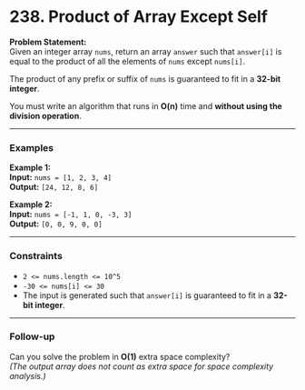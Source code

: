 # 238. Product of Array Except Self

**Problem Statement:**  
Given an integer array `nums`, return an array `answer` such that `answer[i]` is equal to the product of all the elements of `nums` except `nums[i]`.

The product of any prefix or suffix of `nums` is guaranteed to fit in a **32-bit integer**.

You must write an algorithm that runs in **O(n)** time and **without using the division operation**.

---

### **Examples**

**Example 1:**  
**Input:** `nums = [1, 2, 3, 4]`  
**Output:** `[24, 12, 8, 6]`

**Example 2:**  
**Input:** `nums = [-1, 1, 0, -3, 3]`  
**Output:** `[0, 0, 9, 0, 0]`

---

### **Constraints**
- `2 <= nums.length <= 10^5`
- `-30 <= nums[i] <= 30`
- The input is generated such that `answer[i]` is guaranteed to fit in a **32-bit integer**.

---

### **Follow-up**
Can you solve the problem in **O(1)** extra space complexity?  
*(The output array does not count as extra space for space complexity analysis.)*